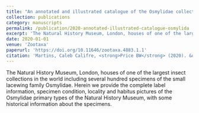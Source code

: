 ```yaml
---
title: "An annotated and illustrated catalogue of the Osmylidae collection (Neuroptera) at the Natural History Museum, London"
collection: publications
category: manuscripts
permalink: /publication/2020-annotated-illustrated-catalogue-osmylida
excerpt: 'The Natural History Museum, London, houses of one of the largest insect collections in the world including several hundred specimens of the small lacewing family Osmylidae.'
date: 2020-01-01
venue: 'Zootaxa'
paperurl: 'https://doi.org/10.11646/zootaxa.4883.1.1'
citation: 'Martins, Caleb Califre, <strong>Price BW</strong> (2020). &quot;An annotated and illustrated catalogue of the Osmylidae collection (Neuroptera) at the Natural History Museum, London.&quot; <i>Zootaxa</i> 4883(1).'
---
```


The Natural History Museum, London, houses of one of the largest insect collections in the world including several hundred specimens of the small lacewing family Osmylidae.  Herein we provide the complete label information, specimen condition, locality and habitus pictures of the Osmylidae primary types of the Natural History Museum, with some historical information about the specimens.
